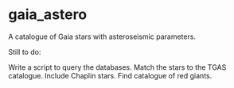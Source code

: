 # gaia_astero
A catalogue of Gaia stars with asteroseismic parameters.

Still to do:

Write a script to query the databases.
Match the stars to the TGAS catalogue.
Include Chaplin stars.
Find catalogue of red giants.
